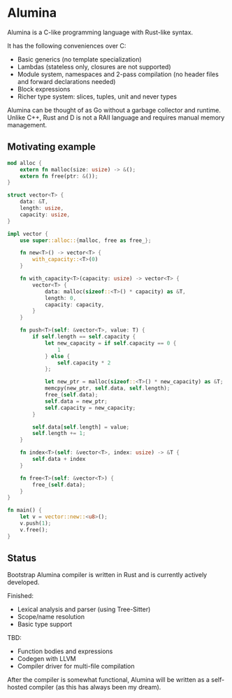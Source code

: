 # Alumina

Alumina is a C-like programming language with Rust-like syntax.

It has the following conveniences over C:

- Basic generics (no template specialization)
- Lambdas (stateless only, closures are not supported)
- Module system, namespaces and 2-pass compilation (no header files and forward declarations needed)
- Block expressions
- Richer type system: slices, tuples, unit and never types

Alumina can be thought of as Go without a garbage collector and runtime. Unlike C++, Rust and D is not a RAII language and requires manual memory management.

## Motivating example

```rust
mod alloc {
    extern fn malloc(size: usize) -> &();
    extern fn free(ptr: &());
}

struct vector<T> {
    data: &T,
    length: usize,
    capacity: usize,
}

impl vector {
    use super::alloc::{malloc, free as free_};

    fn new<T>() -> vector<T> {
        with_capacity::<T>(0)
    }

    fn with_capacity<T>(capacity: usize) -> vector<T> {
        vector<T> {
            data: malloc(sizeof::<T>() * capacity) as &T,
            length: 0,
            capacity: capacity,
        }
    }

    fn push<T>(self: &vector<T>, value: T) {
        if self.length == self.capacity {
            let new_capacity = if self.capacity == 0 { 
                1
            } else {
                self.capacity * 2
            };

            let new_ptr = malloc(sizeof::<T>() * new_capacity) as &T;
            memcpy(new_ptr, self.data, self.length);
            free_(self.data);
            self.data = new_ptr;
            self.capacity = new_capacity;
        }

        self.data[self.length] = value;
        self.length += 1;
    }

    fn index<T>(self: &vector<T>, index: usize) -> &T {
        self.data + index
    }

    fn free<T>(self: &vector<T>) {
        free_(self.data);
    }
}

fn main() {
    let v = vector::new::<u8>();
    v.push(1);
    v.free();
}
```

## Status 

Bootstrap Alumina compiler is written in Rust and is currently actively developed.

Finished:
- Lexical analysis and parser (using Tree-Sitter)
- Scope/name resolution
- Basic type support

TBD:
- Function bodies and expressions
- Codegen with LLVM
- Compiler driver for multi-file compilation

After the compiler is somewhat functional, Alumina will be written as a self-hosted compiler (as this has always been my dream).


